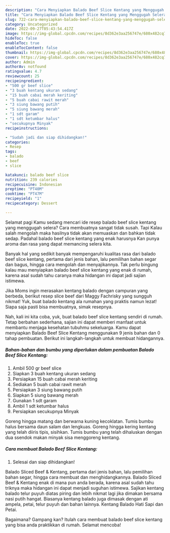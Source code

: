 ```yaml
---
description: "Cara Menyiapkan Balado Beef Slice Kentang yang Menggugah Selera, Buat Buka Puasa}"
title: "Cara Menyiapkan Balado Beef Slice Kentang yang Menggugah Selera, Buat Buka Puasa}"
slug: 722-cara-menyiapkan-balado-beef-slice-kentang-yang-menggugah-selera-buat-buka-puasa
category: Uncategorized
date: 2022-09-27T05:43:54.417Z
image: https://img-global.cpcdn.com/recipes/8d362e3aa256747e/680x482cq70/balado-beef-slice-kentang-foto-resep-utama.jpg
hideToc: false
enableToc: true
enableTocContent: false
thumbnail: https://img-global.cpcdn.com/recipes/8d362e3aa256747e/680x482cq70/balado-beef-slice-kentang-foto-resep-utama.jpg
cover: https://img-global.cpcdn.com/recipes/8d362e3aa256747e/680x482cq70/balado-beef-slice-kentang-foto-resep-utama.jpg
author: Admin
authorAv: notfound
ratingvalue: 4.7
reviewcount: 25
recipeingredient:
- "500 gr beef slice"
- "3 buah kentang ukuran sedang"
- "15 buah cabai merah keriting"
- "5 buah cabai rawit merah"
- "3 siung bawang putih"
- "5 siung bawang merah"
- "1 sdt garam"
- "1 sdt ketumbar halus"
- "secukupnya Minyak"
recipeinstructions:

- "Sudah jadi dan siap dihidangkan!"
categories:
- Resep
tags:
- balado
- beef
- slice

katakunci: balado beef slice 
nutrition: 239 calories
recipecuisine: Indonesian
preptime: "PT40M"
cooktime: "PT47M"
recipeyield: "1"
recipecategory: Dessert

---
```



Selamat pagi Kamu sedang mencari ide resep balado beef slice kentang yang menggugah selera? Cara membuatnya sangat tidak susah. Tapi Kalau salah mengolah maka hasilnya tidak akan memuaskan dan bahkan tidak sedap. Padahal balado beef slice kentang yang enak harusnya Kan punya aroma dan rasa yang dapat memancing selera kita.


Banyak hal yang sedikit banyak mempengaruhi kualitas rasa dari balado beef slice kentang, pertama dari jenis bahan, lalu pemilihan bahan segar dan bagus, hingga cara mengolah dan menyajikannya. Tak perlu bingung kalau mau menyiapkan balado beef slice kentang yang enak di rumah, karena asal sudah tahu caranya maka hidangan ini dapat jadi sajian istimewa.

Jika Moms ingin merasakan kentang balado dengan campuran yang berbeda, berikut resep slice beef dari Maggy Fachrisky yang sungguh nikmat! Yuk, buat balado kentang ala rumahan yang praktis namun lezat! Siapa saja pasti bisa membuatnya, simak resepnya.


Nah, kali ini kita coba, yuk, buat balado beef slice kentang sendiri di rumah. Tetap berbahan sederhana, sajian ini dapat memberi manfaat untuk membantu menjaga kesehatan tubuhmu sekeluarga. Kamu dapat menyiapkan Balado Beef Slice Kentang menggunakan 9 jenis bahan dan 0 tahap pembuatan. Berikut ini langkah-langkah untuk membuat hidangannya.

<!--inarticleads1-->

##### Bahan-bahan dan bumbu yang diperlukan dalam pembuatan Balado Beef Slice Kentang:

1. Ambil 500 gr beef slice
1. Siapkan 3 buah kentang ukuran sedang
1. Persiapkan 15 buah cabai merah keriting
1. Sediakan 5 buah cabai rawit merah
1. Persiapkan 3 siung bawang putih
1. Siapkan 5 siung bawang merah
1. Gunakan 1 sdt garam
1. Ambil 1 sdt ketumbar halus
1. Persiapkan secukupnya Minyak


Goreng hingga matang dan berwarna kuning kecoklatan. Tumis bumbu halus bersama daun salam dan lengkuas. Goreng hingga kering kentang yang telah diiris tipis, sisihkan. Tumis bumbu yang telah dihaluskan dengan dua ssendok makan minyak sisa menggoreng kentang. 

<!--inarticleads2-->

##### Cara membuat Balado Beef Slice Kentang:


1. Selesai dan siap dihidangkan!

Balado Sliced Beef &amp; Kentang, pertama dari jenis bahan, lalu pemilihan bahan segar, hingga cara membuat dan menghidangkannya. Balado Sliced Beef &amp; Kentang enak di mana pun anda berada, karena asal sudah tahu triknya maka hidangan ini dapat menjadi suguhan istimewa. Sajikan kentang balado telur puyuh diatas piring dan lebih nikmat lagi jika dimakan bersama nasi putih hangat. Biasanya kentang balado juga dimasak dengan ati ampela, petai, telur puyuh dan bahan lainnya. Kentang Balado Hati Sapi dan Petai. 

Bagaimana? Gampang kan? Itulah cara membuat balado beef slice kentang yang bisa anda praktikkan di rumah. Selamat mencoba!
